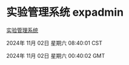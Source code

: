 # 实验管理系统 expadmin
[实验管理系统](http://219.139.197.74:56808/expadmin-782313d2-e1b1-4ea7-932e-3a55e6a1a4d0/)

2024年 11月 02日 星期六 08:40:01 CST

2024年 11月 02日 星期六 00:40:02 GMT

